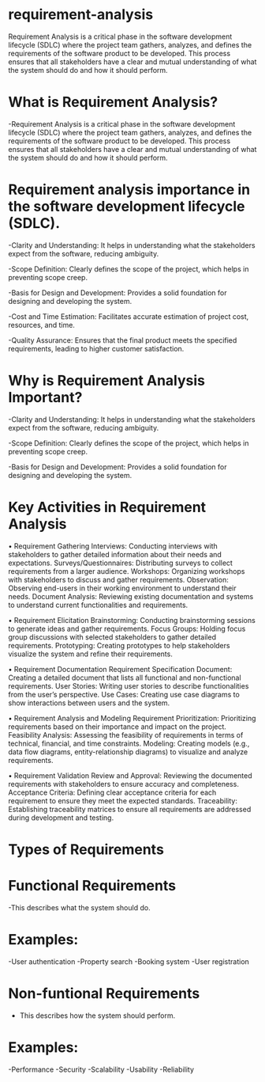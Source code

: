 # requirement-analysis
Requirement Analysis is a critical phase in the software development lifecycle (SDLC) where the project team gathers, analyzes, and defines the requirements of the software product to be developed. This process ensures that all stakeholders have a clear and mutual understanding of what the system should do and how it should perform.

# What is Requirement Analysis?

-Requirement Analysis is a critical phase in the software development lifecycle (SDLC) where the project team gathers, analyzes, and defines the requirements of the software product to be developed. This process ensures that all stakeholders have a clear and mutual understanding of what the system should do and how it should perform.

# Requirement analysis importance in the software development lifecycle (SDLC).

-Clarity and Understanding: It helps in understanding what the stakeholders expect from the software, reducing ambiguity.

-Scope Definition: Clearly defines the scope of the project, which helps in preventing scope creep.

-Basis for Design and Development: Provides a solid foundation for designing and developing the system.

-Cost and Time Estimation: Facilitates accurate estimation of project cost, resources, and time.

-Quality Assurance: Ensures that the final product meets the specified requirements, leading to higher customer satisfaction.

# Why is Requirement Analysis Important?
-Clarity and Understanding: It helps in understanding what the stakeholders expect from the software, reducing ambiguity.

-Scope Definition: Clearly defines the scope of the project, which helps in preventing scope creep.

-Basis for Design and Development: Provides a solid foundation for designing and developing the system.

# Key Activities in Requirement Analysis
• Requirement Gathering 
Interviews: Conducting interviews with stakeholders to gather detailed information about their needs and expectations.
Surveys/Questionnaires: Distributing surveys to collect requirements from a larger audience.
Workshops: Organizing workshops with stakeholders to discuss and gather requirements.
Observation: Observing end-users in their working environment to understand their needs.
Document Analysis: Reviewing existing documentation and systems to understand current functionalities and requirements.

• Requirement Elicitation 
Brainstorming: Conducting brainstorming sessions to generate ideas and gather requirements.
Focus Groups: Holding focus group discussions with selected stakeholders to gather detailed requirements.
Prototyping: Creating prototypes to help stakeholders visualize the system and refine their requirements.

• Requirement Documentation 
Requirement Specification Document: Creating a detailed document that lists all functional and non-functional requirements.
User Stories: Writing user stories to describe functionalities from the user’s perspective.
Use Cases: Creating use case diagrams to show interactions between users and the system.

• Requirement Analysis and Modeling 
Requirement Prioritization: Prioritizing requirements based on their importance and impact on the project.
Feasibility Analysis: Assessing the feasibility of requirements in terms of technical, financial, and time constraints.
Modeling: Creating models (e.g., data flow diagrams, entity-relationship diagrams) to visualize and analyze requirements.

• Requirement Validation 
Review and Approval: Reviewing the documented requirements with stakeholders to ensure accuracy and completeness.
Acceptance Criteria: Defining clear acceptance criteria for each requirement to ensure they meet the expected standards.
Traceability: Establishing traceability matrices to ensure all requirements are addressed during development and testing.

# Types of Requirements

# Functional Requirements
-This describes what the system should do.
# Examples: 
-User authentication
-Property search
-Booking system
-User registration
 
# Non-funtional Requirements
- This describes how the system should perform. 
# Examples:
-Performance
-Security
-Scalability
-Usability
-Reliability

